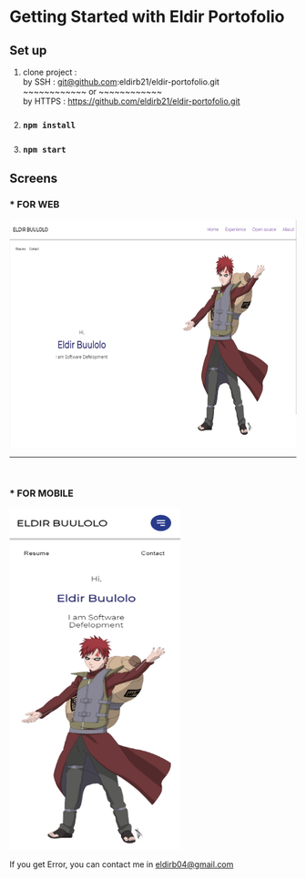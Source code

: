 # Getting Started with Eldir Portofolio

## Set up

1.  clone project :
    <br/>
    by SSH : git@github.com:eldirb21/eldir-portofolio.git
    <br/> ~~~~~~~~~~~~ or ~~~~~~~~~~~~<br/>
    by HTTPS : https://github.com/eldirb21/eldir-portofolio.git
2.  ### `npm install`
3.  ### `npm start`

## Screens

### \* FOR WEB

<img src="https://github.com/eldirb21/eldir-portofolio/blob/dev/src/assets/screenshot/home.png"   height="400">

<br />
<hr/>
<br />

### \* FOR MOBILE

<img src="https://github.com/eldirb21/eldir-portofolio/blob/dev/src/assets/screenshot/home-mobile.png" width="300" height="600">

If you get Error, you can contact me in eldirb04@gmail.com
